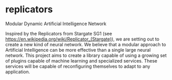 # replicators
Modular Dynamic Artificial Intelligence Network

Inspired by the Replicators from Stargate SG1 (see https://en.wikipedia.org/wiki/Replicator_(Stargate)), we are setting out to create a new kind of neural network. We believe that a modular approach to Artificial Intelligence can be more effective than a single large neural network. This project aims to create a library capable of using a growing set of plugins capable of machine learning and specialized services. These services will be capable of reconfiguring themselves to adapt to any application.
